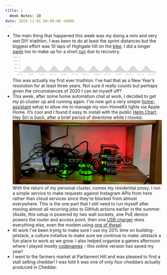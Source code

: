 ```yaml
---
title: |
  Week Notes: 10
date: 2020-11-01 00:00:00 +0000
---
```


- The main thing that happened this week was my doing a mini and very wet DIY triathlon. I was keen to do at least the sprint distances but the biggest effort was 10 laps of Highgate hill on the [bike](https://www.strava.com/activities/4266043179). I did a longer [swim](https://www.strava.com/activities/4265512462) too to make up for a short [run](https://www.strava.com/activities/4266254880) due to recovery.
    ![Mini_tri_part_two_deluge__Ride__Strava.png](Mini_tri_part_two_deluge__Ride__Strava.png)
    This was actually my first ever triathlon. I’ve had that as a New Year’s resolution for at least three years. Not sure it really counts but perhaps given the circumstances of 2020 I can let myself off?
- This week, after some home automation chat at work, I decided to get my pi-cluster up and running again. I’ve now got a very simple [home-assistant](https://www.home-assistant.io) setup to allow me to manage my non-HomeKit lights via Apple Home. It’s cool and I found it easy to install with the public [Helm Chart](https://github.com/k8s-at-home/charts/tree/master/charts/home-assistant). Hey Siri is back, after a brief period of downtime while I moved.
    ![D70BC5CB-8CCE-418C-955B-B00F713374A2.jpeg](D70BC5CB-8CCE-418C-955B-B00F713374A2.jpeg)
    With the return of my personal cluster, comes my residential proxy. I run a simple service to make requests against Instagram APIs from here rather than cloud services since they’re blocked from almost everywhere. This is the one part that I still need to run myself after moving almost all recurring jobs to GitHub actions earlier in the summer.
    (Aside, this setup is powered by two wall sockets, one PoE device powers the router and access point, then one [USB charger](https://www.amazon.co.uk/Anker-Compact-10-Port-PowerPort-Charging-Black/dp/B00YSA0WI8/ref=sr_1_20?dchild=1&keywords=Ankle+USB+port+charger&qid=1604360794&s=computers&sr=1-20) does everything else, even the modem using [one of these](https://www.amazon.co.uk/Bolongking-Voltage-Converter-Adjustable-Transformer/dp/B07WCTX1HL/ref=sxts_sxwds-bia-wc-p13n2_0?cv_ct_cx=USB+to+12v&dchild=1&keywords=USB+to+12v&pd_rd_i=B07WCTX1HL&pd_rd_r=3690f562-b2c6-4440-abfc-885a95125c79&pd_rd_w=z946d&pd_rd_wg=Rlku2&pf_rd_p=189a32c6-b80d-4311-ae32-262249da6270&pf_rd_r=9X108WY621GSHJ6V7032&psc=1&qid=1604360716&sr=1-2-fdbae751-0fa5-4c0f-900b-865654896618))
- At work I’ve been trying to make sure I use my 20% time on building-jetstack, a culture initiative to make sure we continue to make Jetstack a fun place to work as we grow. I also helped organise a games afternoon where I played mostly [codenames](http://netgames.io/games/) - this online version has saved my year!
- I went to the farmers market at Parliament Hill and was pleased to find a stall selling cheddar! I was told it was one of only four cheddars actually produced in Cheddar.
